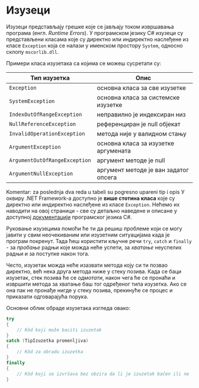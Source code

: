 # Изузеци

Изузеци представљају грешке које се јављају током извршавања програма (енгл.
*Runtime Errors*). У програмском језику C# изузеци су представљени класама које
су директно или индиректно наслеђене из класе `Exception` која се налази у
именском простору `System`, односно склопу `mscorlib.dll`.

Примери класа изузетака са којима се можеш сусретати су:

| Тип изузетка                  | Опис                                  |
|-------------------------------|---------------------------------------|
| `Exception`                   | основна класа за све изузетке         |
| `SystemException`             | основна класа за системске изузетке   |
| `IndexOutOfRangeException`    | неправилно је индексиран низ          |
| `NullReferenceException`      | референциран је null објекат          |
| `InvalidOperationException`   | метода није у валидном стању          |
| `ArgumentException`           | основна класа за изузетке аргумената  |
| `ArgumentOutOfRangeException` | аргумент методе је null               |
| `ArgumentNullException`       | аргумент методе је ван задатог опсега |

Komentar: za poslednja dva reda u tabeli su pogresno upareni tip i opis
У оквиру .NET Framework-а доступно је **више стотина класа** које су директно
или индиректно наслеђене из класе `Exception`. Нећемо их наводити на овој
страници - све су детаљно наведене и описане у доступној
[документацији](https://learn.microsoft.com/en-us/dotnet/api/system.exception)
програмског језика C#.

Руковање изузецима помоћи ће ти да решиш проблеме који се могу јавити у свим
неочекиваним или изузетним ситуацијама када је програм покренут. Тада ћеш
користити кључне речи `try`, `catch` и `finally` - за *пробање* радњи које
можда неће успети, за *хватање* неуспелих радњи и за поступке након тога.

Често, изузетак можда неће изазвати метода коју си ти позвао директно, већ нека
друга метода ниже у стеку позива. Када се баци изузетак, стек позива ће се
*одмотати*, након чега ће се пронаћи и извршити метода за хватање баш тог
одређеног типа изузетка. Ако се она пак не пронађе нигде у стеку позива,
прекинуће се процес и приказати одговарајућа порука.

Основни облик обраде изузетака изгледа овако:

```cs
try
{
    // Kôd koji može baciti izuzetak
}
catch (TipIzuzetka promenljiva)
{
    // Kôd za obradu izuzetka
}
finally
{
    // Kôd koji se izvršava bez obzira da li je izuzetak bačen ili ne
}
```
